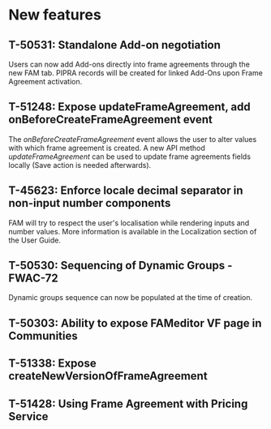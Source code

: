 # New features

## T-50531: Standalone Add-on negotiation

Users can now add Add-ons directly into frame agreements through the new FAM tab. 
PIPRA records will be created for linked Add-Ons upon Frame Agreement activation.

## T-51248: Expose updateFrameAgreement, add onBeforeCreateFrameAgreement event

The *onBeforeCreateFrameAgreement* event allows the user to alter values with which frame agreement is created.
A new API method *updateFrameAgreement* can be used to update frame agreements fields locally (Save action is needed afterwards).

## T-45623: Enforce locale decimal separator in non-input number components

FAM will try to respect the user's localisation while rendering inputs and number values. 
More information is available in the Localization section of the User Guide.

## T-50530: Sequencing of Dynamic Groups - FWAC-72

Dynamic groups sequence can now be populated at the time of creation.

## T-50303: Ability to expose FAMeditor VF page in Communities

## T-51338: Expose createNewVersionOfFrameAgreement

## T-51428: Using Frame Agreement with Pricing Service
